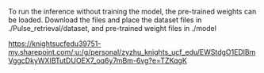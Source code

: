 To run the inference without training the model, the pre-trained weights can be loaded. Download the files and place the dataset files in ./Pulse_retrieval/dataset, and pre-trained weight files in ./model

https://knightsucfedu39751-my.sharepoint.com/:u:/g/personal/zyzhu_knights_ucf_edu/EWStdgO1EDlBmVggcDkyWXIBTutDUOEX7_oq6y7mBm-6vg?e=TZKqgK
